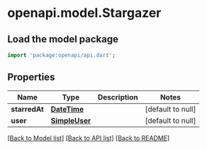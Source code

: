 # openapi.model.Stargazer

## Load the model package
```dart
import 'package:openapi/api.dart';
```

## Properties
Name | Type | Description | Notes
------------ | ------------- | ------------- | -------------
**starredAt** | [**DateTime**](DateTime.md) |  | [default to null]
**user** | [**SimpleUser**](SimpleUser.md) |  | [default to null]

[[Back to Model list]](../README.md#documentation-for-models) [[Back to API list]](../README.md#documentation-for-api-endpoints) [[Back to README]](../README.md)


